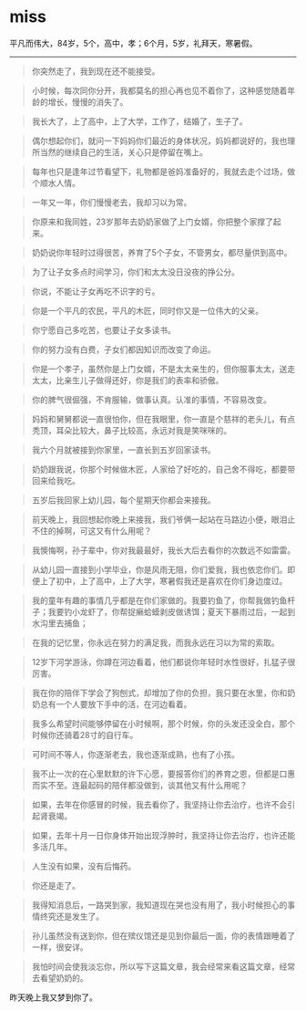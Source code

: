# miss
平凡而伟大，84岁，5个，高中，孝；6个月，5岁，礼拜天，寒暑假。

---

> 你突然走了，我到现在还不能接受。

> 小时候，每次同你分开，我都莫名的担心再也见不着你了，这种感觉随着年龄的增长，慢慢的消失了。

> 我长大了，上了高中，上了大学，工作了，结婚了，生子了。

> 偶尔想起你们，就问一下妈妈你们最近的身体状况，妈妈都说好的，我也理所当然的继续自己的生活，关心只是停留在嘴上。

> 每年也只是逢年过节看望下，礼物都是爸妈准备好的，我就去走个过场，做个顺水人情。

> 一年又一年，你们慢慢老去，我却习以为常。

> 你原来和我同姓，23岁那年去奶奶家做了上门女婿，你把整个家撑了起来。

> 奶奶说你年轻时过得很苦，养育了5个子女，不管男女，都尽量供到高中。

> 为了让子女多点时间学习，你们和太太没日没夜的挣公分。

> 你说，不能让子女再吃不识字的亏。

> 你是一个平凡的农民，平凡的木匠，同时你又是一位伟大的父亲。

> 你宁愿自己多吃苦，也要让子女多读书。

> 你的努力没有白费，子女们都因知识而改变了命运。

> 你是一个孝子，虽然你是上门女婿，不是太太亲生的，但你服事太太，送走太太，比亲生儿子做得还好，你是我们的表率和骄傲。

> 你的脾气很倔强，不肯服输，做事认真。认准的事情，不容易改变。

> 妈妈和舅舅都说一直很怕你，但在我眼里，你一直是个慈祥的老头儿，有点秃顶，耳朵比较大，鼻子比较高，永远对我是笑咪咪的。

> 我六个月就被接到你家里，一直长到五岁回家读书。

> 奶奶跟我说，你那个时候做木匠，人家给了好吃的，自己舍不得吃，都要带回来给我吃。

> 五岁后我回家上幼儿园，每个星期天你都会来接我。

> 前天晚上，我回想起你晚上来接我，我们爷俩一起站在马路边小便，眼泪止不住的掉啊，可这又有什么用呢？

> 我懊悔啊，孙子辈中，你对我最最好，我长大后去看你的次数远不如雷雷。

> 从幼儿园一直接到小学毕业，你是风雨无阻，你们爱我，我也依恋你们。即便上了初中，上了高中，上了大学，寒暑假我还是喜欢在你们身边度过。

> 我的童年有趣的事情几乎都是在你们家做的。我要钓鱼了，你帮我做钓鱼杆子；我要钓小龙虾了，你帮捉癞蛤蟆剥皮做诱饵；夏天下暴雨过后，一起到水沟里去捕鱼；

> 在我的记忆里，你永远在努力的满足我，而我永远在习以为常的索取。

> 12岁下河学游泳，你蹲在河边看着，他们都说你年轻时水性很好，扎猛子很厉害。

> 我在你的陪伴下学会了狗刨式，却增加了你的负担，我只要在水里，你和奶奶总有一个人要放下手中的活，在河边看着。

> 我多么希望时间能够停留在小时候啊，那个时候，你的头发还没全白，那个时候你还骑着28寸的自行车。

> 可时间不等人，你逐渐老去，我也逐渐成熟，也有了小孩。

> 我不止一次的在心里默默的许下心愿，要报答你们的养育之恩，但都是口惠而实不至。连最起码的陪伴都没做到，谈其他又有什么用呢？

> 如果，去年在你感冒的时候，我去看你了，我坚持让你去治疗，也许不会引起肾衰竭。

> 如果，去年十月一日你身体开始出现浮肿时，我坚持让你去治疗，也许还能多活几年。

> 人生没有如果，没有后悔药。

> 你还是走了。

> 我得知消息后，一路哭到家，我知道现在哭也没有用了，我小时候担心的事情终究还是发生了。

> 孙儿虽然没有送到你，但在殡仪馆还是见到你最后一面，你的表情跟睡着了一样，很安详。

> 我怕时间会使我淡忘你，所以写下这篇文章，我会经常来看这篇文章，经常去看望奶奶的。

昨天晚上我又梦到你了。
